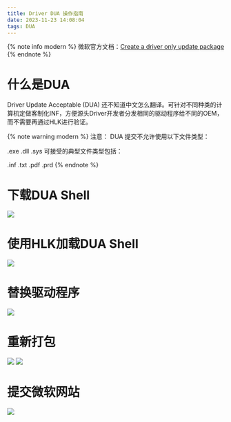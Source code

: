 ```yaml
---
title: Driver DUA 操作指南
date: 2023-11-23 14:08:04
tags: DUA
---
```



{% note info modern %}
微软官方文档：[Create a driver only update package](https://learn.microsoft.com/en-us/windows-hardware/test/hlk/user/create-a-driver-only-update-package)
{% endnote %}

# 什么是DUA
Driver Update Acceptable (DUA) 还不知道中文怎么翻译。可针对不同种类的计算机定做客制化INF，方便源头Driver开发者分发相同的驱动程序给不同的OEM，而不需要再通过HLK进行验证。


{% note warning modern %}
注意：
DUA 提交不允许使用以下文件类型：

.exe
.dll
.sys
可接受的典型文件类型包括：

.inf
.txt
.pdf
.prd
{% endnote %}


# 下载DUA Shell
![](download-dua.png)
# 使用HLK加载DUA Shell
![](dua-1.png)
# 替换驱动程序
![](dua-2.png)
# 重新打包
![](dua-3.png)
![](dua-4.png)
# 提交微软网站
![](upload-dua.png)

